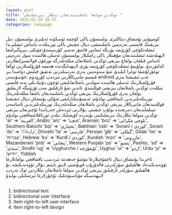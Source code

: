 ```yaml
---
layout: post
title: "ئوڭدىن سولغا باشلىنىدىغان تىللار تىزىملىكى "
date: 2015-01-18 16:37
categories: language
---
```

كومپيۇتېر يۇمشاق دېتاللىرى بولمىسۇن ياكى كۆچمە ئۈسكۈنە ئەپلىرى بولمىسۇن ،تىل يىزىقنىڭ قايسىى تەرەپتىن باشلىنىشى 
دېتال ئىچىش ياكى توربىكەت ياساش ئىشلىرىدا ئىشلەتكۈچى كۆرۈنمە يۈزىگە ئىنتايىن قاتتىق تەسىر كۆرسىتىدۇ،چۈنكى ،پىروگىرامما لايھىلەشتە ئىشلىتىدىغان مۇھىتلار ياكى رامكىلار بولمىسۇن ئەسلى ھالىتىدە سول تەرەپنى ئاساس قىلغان بولغاچ يىزىقى ئوڭدىن باشلانغان مىللەتلەرگە نورغۇن قولايسىزلىقلارنى كەلتۈرىدۇ، بولۇپمۇ ئىشلەتكۈچى كۆرۈنمە يۈزى لايىھەلىگەندە ھەممە قۇرۇلمىلارنى ئوڭغا توغۇرلۇشقا توغرا كىلىدۇ، شۇ سەۋەبتىن بەزى نەرسىلەرنى تەتقىق قىلىش دۋامىدا بىر قىسىم ماتىرياللارنى ئىزدەپ كۆرۈدۈم ،خۇسۇسەن android ئەپ ئىچىشتا بەزى قۇرۇلمىلارنىڭ ئەسلى ھالىتىدە سولدىن باشلانغانلىقى ئۈچۈن دۇنيادىكى يەنە قايسى مىللەت ئوڭدىن باشلانغان يىزىقنى قوللىنىدۇ، ئاندىن شۇ ئارقىلىق مەن ئۆزۈمگە لازىملىق بولغان بەزى قۇرۇلمىلارنىڭ يىزىقى ئوڭدىن باشلىنىدىغان باشقا مىللەتلەرنىڭ توربىكەتلىرىدىن تاپماقچى بولدۇم، ئەپسۇسلنارلىقى شۇكى يۇمشاق دېتال ئىچىشتا قوللىنىدىغان ماتىرياللار يىزىقى ئوڭدىن باشلانغان مىللەتلەرنىڭ توربىكەتلىرىدىن ئاساسەن تىپىلمايدىغان دەرىجىدە بولۇپ چىقىتى ،بۇلارنى ئىزدەش جەريانىدا ئۇچىرىغان يىزىقى ئوڭدىن سولغا تىللارنىڭ تىزىملىكىنى بۇيەردە كۆپچىلىك بىلەن ئورتاقلاشماقچى بولدۇم 
<br>
'ar' => 'العربية', Arabic
'arc' => 'ܐܪܡܝܐ', Aramaic
'bcc' => 'بلوچی مکرانی', Southern Balochi
'bqi' => 'بختياري', Bakthiari
'ckb' => 'Soranî / کوردی', Sorani
'dv' => 'ދިވެހިބަސް', Dhivehi
'fa' => 'فارسی', Persian
'glk' => 'گیلکی', Gilaki
'he' => 'עברית', Hebrew
'ku' => 'Kurdî / كوردی', Kurdish
'mzn' => 'مازِرونی', Mazanderani
'pnb' => 'پنجابی', Western Punjabi
'ps' => 'پښتو', Pashto,
'sd' => 'سنڌي', Sindhi
'ug' => 'Uyghurche / ئۇيغۇرچە', Uyghur
'ur' => 'اردو', Urdu
'yi' => 'ייִדיש', Yiddish
<br>
ئاخرىدا يۇمشاق دېتال ئاچقۇچىلارغا مۇشۇ جەھەتتە ئىزدىنىپ باقماقچى بولغانلارغا تۆۋەندىكىدەك ھالقىلىق سۆزلەرنى قالدۇرۇپ قويۇشنى لايىق تاپتىم ،بۇلار تۆۋەندىكىچە ،بۇ ھالقىلىق سۆزلەر ئارقىلىق 
يىزىقى  ئوڭدىن سولغا باشلانغان تىللاردىن ئوڭ تەرەپ لايىھەسىگە مۇناسىۋەتلىك ئۇچۇرلارغا ئىرشكىلى بولىدۇ  
<br>
1. bidirectional text
2. bidirectional user interface
3. Item right-to-left user interface
3. Item right-to-left design




